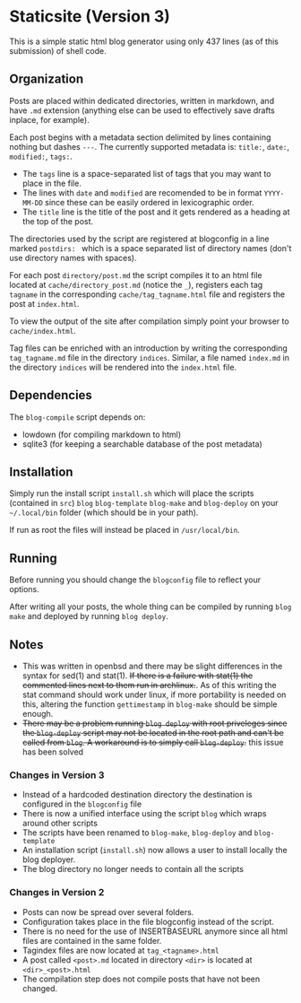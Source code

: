 # Staticsite (Version 3)

This is a simple static html blog generator using only 437 lines (as of this submission) of shell code.

## Organization

Posts are placed within dedicated directories, written in markdown, and have `.md` extension (anything else can be used to effectively save drafts inplace, for example).

Each post begins with a metadata section delimited by lines containing nothing but dashes `---`.
The currently supported metadata is: `title:`, `date:`, `modified:`, `tags:`.

- The `tags` line is a space-separated list of tags that you may want to place in the file.
- The lines with `date` and `modified` are recomended to be in format `YYYY-MM-DD` since these can be easily ordered in lexicographic order.
- The `title` line is the title of the post and it gets rendered as a heading at the top of the post.

The directories used by the script are registered at blogconfig in a line marked `postdirs: ` which is a space separated list of directory names (don't use directory names with spaces).

For each post `directory/post.md` the script compiles it to an html file located at `cache/directory_post.md` (notice the `_`), registers each tag `tagname` in the corresponding `cache/tag_tagname.html` file and registers the post at `index.html`.

To view the output of the site after compilation simply point your browser to `cache/index.html`.

Tag files can be enriched with an introduction by writing the corresponding `tag_tagname.md` file in the directory `indices`. Similar, a file named `index.md` in the directory `indices` will be rendered into the `index.html` file.

## Dependencies

The `blog-compile` script depends on:
- lowdown (for compiling markdown to html)
- sqlite3 (for keeping a searchable database of the post metadata)

## Installation

Simply run the install script `install.sh` which will place the scripts (contained in `src`) `blog` `blog-template` `blog-make` and `blog-deploy` on your `~/.local/bin` folder (which should be in your path).

If run as root the files will instead be placed in `/usr/local/bin`.

## Running

Before running you should change the `blogconfig` file to reflect your options.

After writing all your posts, the whole thing can be compiled by running `blog make` and deployed by running `blog deploy`.

## Notes

- This was written in openbsd and there may be slight differences in the syntax for sed(1) and stat(1). ~~If there is a failure with stat(1) the commented lines next to them run in archlinux.~~. As of this writing the stat command should work under linux, if more portability is needed on this, altering the function `gettimestamp` in `blog-make` should be simple enough.
- ~~There may be a problem running `blog deploy` with root priveleges since the `blog-deploy` script may not be located in the root path and can't be called from `blog`. A workaround is to simply call `blog-deploy`.~~ this issue has been solved

### Changes in Version 3

- Instead of a hardcoded destination directory the destination is configured in the `blogconfig` file
- There is now a unified interface using the script `blog` which wraps around other scripts 
- The scripts have been renamed to `blog-make`, `blog-deploy` and `blog-template`
- An installation script (`install.sh`) now allows a user to install locally the blog deployer.
- The blog directory no longer needs to contain all the scripts

### Changes in Version 2

- Posts can now be spread over several folders.
- Configuration takes place in the file blogconfig instead of the script.
- There is no need for the use of INSERTBASEURL anymore since all html files are contained in the same folder.
- Tagindex files are now located at `tag_<tagname>.html`
- A post called `<post>.md` located in directory `<dir>` is located at `<dir>_<post>.html`
- The compilation step does not compile posts that have not been changed.
